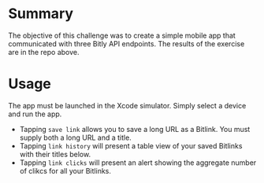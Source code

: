 # Summary
The objective of this challenge was to create a simple mobile app that communicated with three Bitly API endpoints. The results of the exercise are in the repo above.

# Usage
The app must be launched in the Xcode simulator. Simply select a device and run the app.
- Tapping `save link` allows you to save a long URL as a Bitlink. You must supply both a long URL and a title.
- Tapping `link history` will present a table view of your saved Bitlinks with their titles below.
- Tapping `link clicks` will present an alert showing the aggregate number of clikcs for all your Bitlinks.
